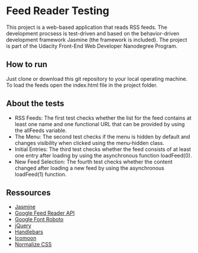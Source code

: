 # Feed Reader Testing

This project is a web-based application that reads RSS feeds. The development procsess is test-driven and based on the behavior-driven development framework Jasmine (the framework is included). The project is part of the Udacity Front-End Web Developer Nanodegree Program.

## How to run

Just clone or download this git repository to your local operating machine. To load the feeds open the index.html file in the project folder.

## About the tests

- RSS Feeds: The first test checks whether the list for the feed contains at least one name and one functional URL that can be provided by using the allFeeds variable.
- The Menu: The second test checks if the menu is hidden by default and changes visibility when clicked using the menu-hidden class.
- Initial Entries: The third test checks whether the feed consists of at least one entry after loading by using the asynchronous function loadFeed(0).
- New Feed Selection: The fourth test checks whether the content changed after loading a new feed by using the asynchronous loadFeed(1) function.

## Ressources

- [Jasmine](http://jasmine.github.io/)
- [Google Feed Reader API](http://google.com/jsapi)
- [Google Font Roboto](https://fonts.googleapis.com/css?family=Roboto:400,100,300,700)
- [jQuery](https://cdnjs.cloudflare.com/ajax/libs/jquery/3.3.1/jquery.min.js)
- [Handlebars](https://cdnjs.cloudflare.com/ajax/libs/handlebars.js/4.0.12/handlebars.min.js)
- [Icomoon](https://icomoon.io/)
- [Normalize CSS](https://necolas.github.io/normalize.css/)
